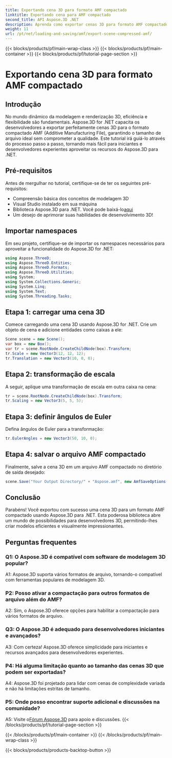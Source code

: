 ```yaml
---
title: Exportando cena 3D para formato AMF compactado
linktitle: Exportando cena para AMF compactado
second_title: API Aspose.3D .NET
description: Aprenda como exportar cenas 3D para formato AMF compactado usando Aspose.3D for .NET. Aprimore suas habilidades de desenvolvimento com este guia passo a passo.
weight: 11
url: /pt/net/loading-and-saving/amf/export-scene-compressed-amf/
---
```


{{< blocks/products/pf/main-wrap-class >}}
{{< blocks/products/pf/main-container >}}
{{< blocks/products/pf/tutorial-page-section >}}

# Exportando cena 3D para formato AMF compactado

## Introdução

No mundo dinâmico da modelagem e renderização 3D, eficiência e flexibilidade são fundamentais. Aspose.3D for .NET capacita os desenvolvedores a exportar perfeitamente cenas 3D para o formato compactado AMF (Additive Manufacturing File), garantindo o tamanho de arquivo ideal sem comprometer a qualidade. Este tutorial irá guiá-lo através do processo passo a passo, tornando mais fácil para iniciantes e desenvolvedores experientes aproveitar os recursos do Aspose.3D para .NET.

## Pré-requisitos

Antes de mergulhar no tutorial, certifique-se de ter os seguintes pré-requisitos:

- Compreensão básica dos conceitos de modelagem 3D
- Visual Studio instalado em sua máquina
-  Biblioteca Aspose.3D para .NET. Você pode baixá-lo[aqui](https://releases.aspose.com/3d/net/)
- Um desejo de aprimorar suas habilidades de desenvolvimento 3D!

## Importar namespaces

Em seu projeto, certifique-se de importar os namespaces necessários para aproveitar a funcionalidade do Aspose.3D for .NET:

```csharp
using Aspose.ThreeD;
using Aspose.ThreeD.Entities;
using Aspose.ThreeD.Formats;
using Aspose.ThreeD.Utilities;
using System;
using System.Collections.Generic;
using System.Linq;
using System.Text;
using System.Threading.Tasks;
```

## Etapa 1: carregar uma cena 3D

Comece carregando uma cena 3D usando Aspose.3D for .NET. Crie um objeto de cena e adicione entidades como caixas a ele:

```csharp
Scene scene = new Scene();
var box = new Box();
var tr = scene.RootNode.CreateChildNode(box).Transform;
tr.Scale = new Vector3(12, 12, 12);
tr.Translation = new Vector3(10, 0, 0);
```

## Etapa 2: transformação de escala

A seguir, aplique uma transformação de escala em outra caixa na cena:

```csharp
tr = scene.RootNode.CreateChildNode(box).Transform;
tr.Scaling = new Vector3(5, 5, 5);
```

## Etapa 3: definir ângulos de Euler

Defina ângulos de Euler para a transformação:

```csharp
tr.EulerAngles = new Vector3(50, 10, 0);
```

## Etapa 4: salvar o arquivo AMF compactado

Finalmente, salve a cena 3D em um arquivo AMF compactado no diretório de saída desejado:

```csharp
scene.Save("Your Output Directory/" + "Aspose.amf", new AmfSaveOptions() { EnableCompression = false });
```

## Conclusão

Parabéns! Você exportou com sucesso uma cena 3D para um formato AMF compactado usando Aspose.3D para .NET. Esta poderosa biblioteca abre um mundo de possibilidades para desenvolvedores 3D, permitindo-lhes criar modelos eficientes e visualmente impressionantes.

## Perguntas frequentes

### Q1: O Aspose.3D é compatível com software de modelagem 3D popular?

A1: Aspose.3D suporta vários formatos de arquivo, tornando-o compatível com ferramentas populares de modelagem 3D.

### P2: Posso ativar a compactação para outros formatos de arquivo além do AMF?

A2: Sim, o Aspose.3D oferece opções para habilitar a compactação para vários formatos de arquivo.

### Q3: O Aspose.3D é adequado para desenvolvedores iniciantes e avançados?

A3: Com certeza! Aspose.3D oferece simplicidade para iniciantes e recursos avançados para desenvolvedores experientes.

### P4: Há alguma limitação quanto ao tamanho das cenas 3D que podem ser exportadas?

A4: Aspose.3D foi projetado para lidar com cenas de complexidade variada e não há limitações estritas de tamanho.

### P5: Onde posso encontrar suporte adicional e discussões na comunidade?

 A5: Visite o[Fórum Aspose.3D](https://forum.aspose.com/c/3d/18) para apoio e discussões.
{{< /blocks/products/pf/tutorial-page-section >}}

{{< /blocks/products/pf/main-container >}}
{{< /blocks/products/pf/main-wrap-class >}}

{{< blocks/products/products-backtop-button >}}

